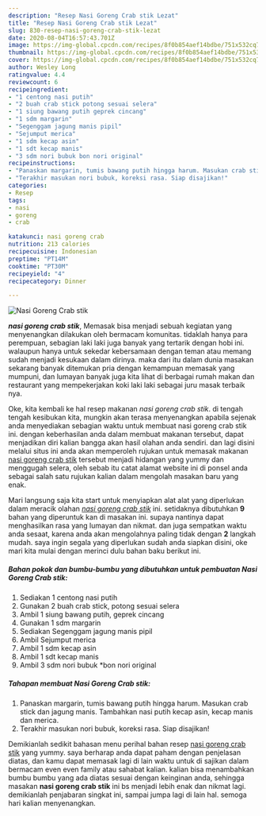 ```yaml
---
description: "Resep Nasi Goreng Crab stik Lezat"
title: "Resep Nasi Goreng Crab stik Lezat"
slug: 830-resep-nasi-goreng-crab-stik-lezat
date: 2020-08-04T16:57:43.701Z
image: https://img-global.cpcdn.com/recipes/8f0b854aef14bdbe/751x532cq70/nasi-goreng-crab-stik-foto-resep-utama.jpg
thumbnail: https://img-global.cpcdn.com/recipes/8f0b854aef14bdbe/751x532cq70/nasi-goreng-crab-stik-foto-resep-utama.jpg
cover: https://img-global.cpcdn.com/recipes/8f0b854aef14bdbe/751x532cq70/nasi-goreng-crab-stik-foto-resep-utama.jpg
author: Wesley Long
ratingvalue: 4.4
reviewcount: 6
recipeingredient:
- "1 centong nasi putih"
- "2 buah crab stick potong sesuai selera"
- "1 siung bawang putih geprek cincang"
- "1 sdm margarin"
- "Segenggam jagung manis pipil"
- "Sejumput merica"
- "1 sdm kecap asin"
- "1 sdt kecap manis"
- "3 sdm nori bubuk bon nori original"
recipeinstructions:
- "Panaskan margarin, tumis bawang putih hingga harum. Masukan crab stick dan jagung manis. Tambahkan nasi putih kecap asin, kecap manis dan merica."
- "Terakhir masukan nori bubuk, koreksi rasa. Siap disajikan!"
categories:
- Resep
tags:
- nasi
- goreng
- crab

katakunci: nasi goreng crab 
nutrition: 213 calories
recipecuisine: Indonesian
preptime: "PT14M"
cooktime: "PT30M"
recipeyield: "4"
recipecategory: Dinner

---
```



![Nasi Goreng Crab stik](https://img-global.cpcdn.com/recipes/8f0b854aef14bdbe/751x532cq70/nasi-goreng-crab-stik-foto-resep-utama.jpg)

<b><i>nasi goreng crab stik</i></b>, Memasak bisa menjadi sebuah kegiatan yang menyenangkan dilakukan oleh bermacam komunitas. tidaklah hanya para perempuan, sebagian laki laki juga banyak yang tertarik dengan hobi ini. walaupun hanya untuk sekedar kebersamaan dengan teman atau memang sudah menjadi kesukaan dalam dirinya. maka dari itu dalam dunia masakan sekarang banyak ditemukan pria dengan kemampuan memasak yang mumpuni, dan lumayan banyak juga kita lihat di berbagai rumah makan dan restaurant yang mempekerjakan koki laki laki sebagai juru masak terbaik nya.



Oke, kita kembali ke hal resep makanan <i>nasi goreng crab stik</i>. di tengah tengah kesibukan kita, mungkin akan terasa menyenangkan apabila sejenak anda menyediakan sebagian waktu untuk membuat nasi goreng crab stik ini. dengan keberhasilan anda dalam membuat makanan tersebut, dapat menjadikan diri kalian bangga akan hasil olahan anda sendiri. dan lagi disini melalui situs ini anda akan memperoleh rujukan untuk memasak makanan <u>nasi goreng crab stik</u> tersebut menjadi hidangan yang yummy dan menggugah selera, oleh sebab itu catat alamat website ini di ponsel anda sebagai salah satu rujukan kalian dalam mengolah masakan baru yang enak.


Mari langsung saja kita start untuk menyiapkan alat alat yang diperlukan dalam meracik olahan <u><i>nasi goreng crab stik</i></u> ini. setidaknya dibutuhkan <b>9</b> bahan yang diperuntuk kan di masakan ini. supaya nantinya dapat menghasilkan rasa yang lumayan dan nikmat. dan juga sempatkan waktu anda sesaat, karena anda akan mengolahnya paling tidak dengan <b>2</b> langkah mudah. saya ingin segala yang diperlukan sudah anda siapkan disini, oke mari kita mulai dengan merinci dulu bahan baku berikut ini.

<!--inarticleads1-->

##### Bahan pokok dan bumbu-bumbu yang dibutuhkan untuk pembuatan Nasi Goreng Crab stik:

1. Sediakan 1 centong nasi putih
1. Gunakan 2 buah crab stick, potong sesuai selera
1. Ambil 1 siung bawang putih, geprek cincang
1. Gunakan 1 sdm margarin
1. Sediakan Segenggam jagung manis pipil
1. Ambil Sejumput merica
1. Ambil 1 sdm kecap asin
1. Ambil 1 sdt kecap manis
1. Ambil 3 sdm nori bubuk *bon nori original




<!--inarticleads2-->

##### Tahapan membuat Nasi Goreng Crab stik:

1. Panaskan margarin, tumis bawang putih hingga harum. Masukan crab stick dan jagung manis. Tambahkan nasi putih kecap asin, kecap manis dan merica.
1. Terakhir masukan nori bubuk, koreksi rasa. Siap disajikan!




Demikianlah sedikit bahasan menu perihal bahan resep <u>nasi goreng crab stik</u> yang yummy. saya berharap anda dapat paham dengan penjelasan diatas, dan kamu dapat memasak lagi di lain waktu untuk di sajikan dalam bermacam even even family atau sahabat kalian. kalian bisa menambahkan bumbu bumbu yang ada diatas sesuai dengan keinginan anda, sehingga masakan <b>nasi goreng crab stik</b> ini bs menjadi lebih enak dan nikmat lagi. demikianlah penjabaran singkat ini, sampai jumpa lagi di lain hal. semoga hari kalian menyenangkan.

